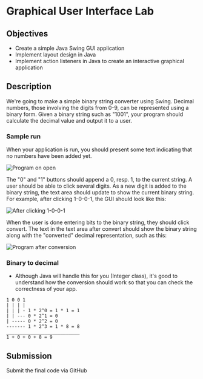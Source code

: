 # Graphical User Interface Lab

## Objectives
* Create a simple Java Swing GUI application
* Implement layout design in Java
* Implement action listeners in Java to create an interactive graphical application

## Description
We're going to make a simple binary string converter using Swing.
Decimal numbers, those involving the digits from 0-9, can be represented using a binary form.
Given a binary string such as "1001", your program should calculate the decimal value and output it to a user.

### Sample run
When your application is run, you should present some text indicating that no numbers have been added yet.

![Program on open](Binary_converter-open.png)

The "0" and "1" buttons should append a 0, resp. 1, to the current string.
A user should be able to click several digits.
As a new digit is added to the binary string, the text area should update to show the current binary string.
For example, after clicking 1-0-0-1, the GUI should look like this:

![After clicking 1-0-0-1](Binary_string-entered.png)

When the user is done entering bits to the binary string, they should click convert.
The text in the text area after convert should show the binary string along with the "converted" decimal representation, such as this:

![Program after conversion](Binary_converter-converted.png)

### Binary to decimal
* Although Java will handle this for you (Integer class), it's good to understand how the conversion should work so that you can check the correctness of your app.
```
1 0 0 1
| | | |
| | | - 1 * 2^0 = 1 * 1 = 1
| | --- 0 * 2^1 = 0
| ----- 0 * 2^2 = 0
------- 1 * 2^3 = 1 * 8 = 8
___________________________
1 + 0 + 0 + 8 = 9
```

## Submission
Submit the final code via GitHub
